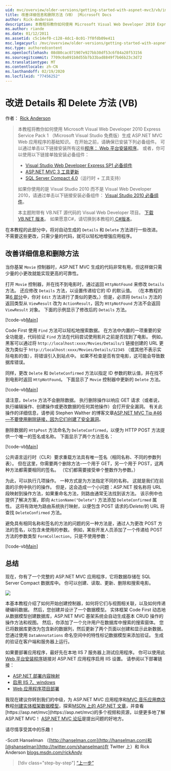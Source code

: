 ```yaml
---
uid: mvc/overview/older-versions/getting-started-with-aspnet-mvc3/vb/improving-the-details-and-delete-methods
title: 改善详细信息和删除方法（VB） |Microsoft Docs
author: Rick-Anderson
description: 本教程将教你如何使用 Microsoft Visual Web Developer 2010 Express Service Pack 1 构建 ASP.NET MVC Web 应用程序的基础知识 。
ms.author: riande
ms.date: 01/12/2011
ms.assetid: c5c14ef0-c128-4dc1-8c01-7f0fdb09e411
msc.legacyurl: /mvc/overview/older-versions/getting-started-with-aspnet-mvc3/vb/improving-the-details-and-delete-methods
msc.type: authoredcontent
ms.openlocfilehash: 08d80cac071907e927bb30df53c6f84a28f53156
ms.sourcegitcommit: 7709c0a091b8d55b7b33bad8849f7b66b23c3d72
ms.translationtype: MT
ms.contentlocale: zh-CN
ms.lasthandoff: 02/19/2020
ms.locfileid: "77456252"
---
```

# <a name="improving-the-details-and-delete-methods-vb"></a>改进 Details 和 Delete 方法 (VB)

作者： [Rick Anderson](https://twitter.com/RickAndMSFT)

> 本教程将教你如何使用 Microsoft Visual Web Developer 2010 Express Service Pack 1 （Microsoft Visual Studio 免费版）生成 ASP.NET MVC Web 应用程序的基础知识。 在开始之前，请确保已安装下列必备组件。 可以通过单击以下链接安装所有这些[程序： Web 平台安装程序](https://www.microsoft.com/web/gallery/install.aspx?appid=VWD2010SP1Pack)。 或者，你可以使用以下链接单独安装必备组件：
> 
> - [Visual Studio Web Developer Express SP1 必备组件](https://www.microsoft.com/web/gallery/install.aspx?appid=VWD2010SP1Pack)
> - [ASP.NET MVC 3 工具更新](https://www.microsoft.com/web/gallery/install.aspx?appsxml=&amp;appid=MVC3)
> - [SQL Server Compact 4.0](https://www.microsoft.com/web/gallery/install.aspx?appid=SQLCE;SQLCEVSTools_4_0)（运行时 + 工具支持）
> 
> 如果你使用的是 Visual Studio 2010 而不是 Visual Web Developer 2010，请通过单击以下链接安装必备组件： [Visual Studio 2010 必备组件](https://www.microsoft.com/web/gallery/install.aspx?appsxml=&amp;appid=VS2010SP1Pack)。
> 
> 本主题附带有 VB.NET 源代码的 Visual Web Developer 项目。 [下载 VB.NET 版本](https://code.msdn.microsoft.com/Introduction-to-MVC-3-10d1b098)。 如果愿意C#，请切换到本教程的[ C#版本](../cs/improving-the-details-and-delete-methods.md)。

在本教程的此部分中，将对自动生成的 `Details` 和 `Delete` 方法进行一些改进。 不需要这些更改，只需少量的代码，就可以轻松地增强应用程序。

## <a name="improving-the-details-and-delete-methods"></a>改善详细信息和删除方法

当你基架 `Movie` 控制器时，ASP.NET MVC 生成的代码非常有用，但这样做只需少量的小更改就能实现更高的可靠性。

打开 `Movie` 控制器，并在找不到电影时，通过返回 `HttpNotFound` 来修改 `Details` 方法。 还应修改 `Details` 方法，以设置传递给它的 ID 的默认值。 （在本教程的第[6 部分](examining-the-edit-methods-and-edit-view.md)中，你对 `Edit` 方法进行了类似的更改。）但是，必须将 `Details` 方法的返回类型从 `ViewResult` 改为 `ActionResult`，因为 `HttpNotFound` 方法不会返回 `ViewResult` 对象。 下面的示例显示了修改后的 `Details` 方法。

[!code-vb[Main](improving-the-details-and-delete-methods/samples/sample1.vb)]

Code First 使用 `Find` 方法可以轻松地搜索数据。 在方法中内置的一项重要的安全功能是，代码验证 `Find` 方法在代码尝试使用影片之前是否找到了电影。 例如，黑客可以通过将 `http://localhost:xxxx/Movies/Details/1` 链接创建的 URL 更改为类似于 `http://localhost:xxxx/Movies/Details/12345` （或其他不表示实际电影的值），将错误引入到站点中。 如果不检查是否有空电影，这可能会导致数据库错误。

同样，更改 `Delete` 和 `DeleteConfirmed` 方法以指定 ID 参数的默认值，并在找不到电影时返回 `HttpNotFound`。 下面显示了 `Movie` 控制器中更新的 `Delete` 方法。

[!code-vb[Main](improving-the-details-and-delete-methods/samples/sample2.vb)]

请注意，`Delete` 方法不会删除数据。 执行删除操作以响应 GET 请求（或者说，执行编辑操作、创建操作或更改数据的任何其他操作）会打开安全漏洞。 有关此操作的详细信息，请参阅 Stephen Walther 的博客文章[ASP.NET MVC Tip #46 —不要使用删除链接，因为它们创建了安全漏洞](http://stephenwalther.com/blog/archive/2009/01/21/asp.net-mvc-tip-46-ndash-donrsquot-use-delete-links-because.aspx)。

删除数据的 `HttpPost` 方法命名为 `DeleteConfirmed`，以便为 HTTP POST 方法提供一个唯一的签名或名称。 下面显示了两个方法签名：

[!code-vb[Main](improving-the-details-and-delete-methods/samples/sample3.vb)]

公共语言运行时（CLR）要求重载方法具有唯一签名（相同名称、不同的参数列表）。 但在这里，你需要两个删除方法-一个用于 GET，另一个用于 POST，这两种方法都需要相同的签名。 （它们都需要接受单个整数作为参数。）

为此，可以执行几项操作。 一种方式是为方法指定不同的名称。 这就是我们在前面的示例中执行的操作。 但是，这会造成一个小问题：ASP.NET 按名称将 URL 段映射到操作方法，如果重命名方法，则路由通常无法找到该方法。 该示例中也提供了解决方案，即向 `ActionName("Delete")` 方法添加 `DeleteConfirmed` 属性。 这将有效地为路由系统执行映射，以便包含 POST 请求的<em>/Delete/</em>的 URL 将查找 `DeleteConfirmed` 方法。

避免具有相同名称和签名的方法的问题的另一种方法是，通过人为更改 POST 方法的签名，以包含未使用的参数。 例如，某些开发人员添加了一个传递给 POST 方法的参数类型 `FormCollection`，只是不使用参数：

[!code-vb[Main](improving-the-details-and-delete-methods/samples/sample4.vb)]

## <a name="wrapping-up"></a>总结

现在，你有了一个完整的 ASP.NET MVC 应用程序，它将数据存储在 SQL Server Compact 数据库中。 你可以创建、读取、更新、删除和搜索电影。

![](improving-the-details-and-delete-methods/_static/image1.png)

本基本教程介绍了如何开始创建控制器，如何将它们与视图相关联，以及如何传递硬编码数据。 然后，您创建并设计了一个数据模型。 实体框架 Code First 动态地从数据模型创建数据库，ASP.NET MVC 基架系统会自动生成基本 CRUD 操作的操作方法和视图。 然后，你添加了一个允许用户在数据库中搜索的搜索窗体。 您已将数据库更改为包含新的数据列，然后更新了两个页面以创建和显示此新数据。 您通过使用 `DataAnnotations` 命名空间中的特性标记数据模型来添加验证。 生成的验证在客户端和服务器上运行。

如果要部署应用程序，最好先在本地 IIS 7 服务器上测试应用程序。 你可以使用此[Web 平台安装程序](https://www.microsoft.com/web/gallery/install.aspx?appsxml=&amp;appid=ASPNET;)链接对 ASP.NET 应用程序启用 IIS 设置。 请参阅以下部署链接：

- [ASP.NET 部署内容映射](https://msdn.microsoft.com/library/dd394698.aspx)
- [启用 IIS 7、windows](https://blogs.msdn.com/b/rickandy/archive/2011/03/14/enabling-iis-7-x-on-windows-7-vista-sp1-windows-2008-windows-2008-r2.aspx)
- [Web 应用程序项目部署](https://msdn.microsoft.com/library/dd394698.aspx)

我现在建议你转到我们的中级，为 ASP.NET MVC 应用程序和[MVC 音乐应用商店](../../mvc-music-store/mvc-music-store-part-1.md)教程[创建实体框架数据模型](../../../getting-started/getting-started-with-ef-using-mvc/creating-an-entity-framework-data-model-for-an-asp-net-mvc-application.md)，探索[MSDN 上的 ASP.NET 文章](https://msdn.microsoft.com/library/gg416514(VS.98).aspx)，并查看[https://asp.net/mvc](https://asp.net/mvc)的多个视频和资源，以便更多地了解 ASP.NET MVC！ [ASP.NET MVC 论坛](https://forums.asp.net/1146.aspx)是提出问题的好地方。

请尽情享受其中的乐趣！

-Scott Hanselman （[http://hanselman.com](http://hanselman.com)和[@shanselman](http://twitter.com/shanselman)在 Twitter 上）和 Rick Anderson [blogs.msdn.com/rickAndy](https://blogs.msdn.com/rickAndy)

> [!div class="step-by-step"]
> [“上一步”](adding-validation-to-the-model.md)
